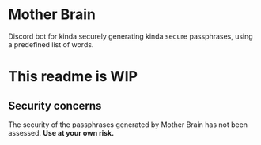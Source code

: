 # Mother Brain

Discord bot for kinda securely generating kinda secure passphrases, using a predefined list of words.

# This readme is WIP

## Security concerns

The security of the passphrases generated by Mother Brain has not been assessed. **Use at your own risk.**
